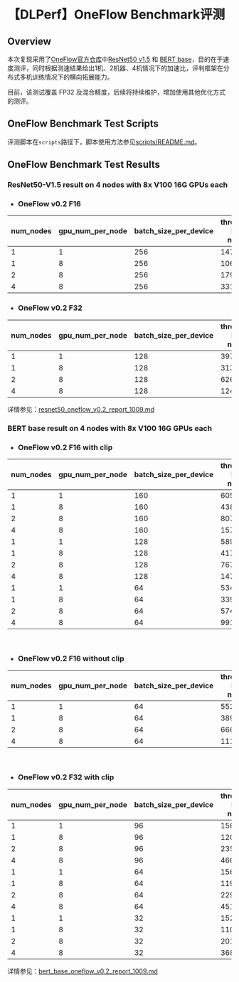 # 【DLPerf】OneFlow Benchmark评测

## Overview

本次复现采用了[OneFlow官方仓库](https://github.com/Oneflow-Inc/OneFlow-Benchmark/tree/637bb9cdb4cc1582f13bcc171acbc8a8089d9435)中[ResNet50 v1.5](https://github.com/Oneflow-Inc/OneFlow-Benchmark/tree/637bb9cdb4cc1582f13bcc171acbc8a8089d9435/Classification/cnns) 和 [BERT base](https://github.com/Oneflow-Inc/OneFlow-Benchmark/tree/637bb9cdb4cc1582f13bcc171acbc8a8089d9435/LanguageModeling/BERT)，目的在于速度测评，同时根据测速结果给出1机、2机器、4机情况下的加速比，评判框架在分布式多机训练情况下的横向拓展能力。

目前，该测试覆盖 FP32 及混合精度，后续将持续维护，增加使用其他优化方式的测评。

## OneFlow Benchmark Test Scripts

评测脚本在`scripts`路径下，脚本使用方法参见[scripts/README.md](./scripts/README.md)。

## OneFlow Benchmark Test Results

### ResNet50-V1.5 result on 4 nodes with 8x V100 16G GPUs each

- ### OneFlow v0.2 F16

| num_nodes | gpu_num_per_node | batch_size_per_device | throughput <br>FP16 <br>no XLA | speedup |
| --------- | ---------------- | --------------------- | ------------------------------ | ------- |
| 1         | 1                | 256                   | 1472.72                        | 1.00    |
| 1         | 8                | 256                   | 10629.32                       | 7.22    |
| 2         | 8                | 256                   | 17920.40                       | 12.17   |
| 4         | 8                | 256                   | 33141.02                       | 22.50   | 

- ### OneFlow v0.2 F32

| num_nodes | gpu_num_per_node | batch_size_per_device | throughput <br>FP32 <br>no XLA | speedup |
| --------- | ---------------- | --------------------- | ------------------------------ | ------- |
| 1         | 1                | 128                   | 397.64                         |    1.00 |
| 1         | 8                | 128                   | 3130.34                        | 7.87    |
| 2         | 8                | 128                   | 6260.30                        | 15.74   |
| 4         | 8                | 128                   | 12411.97                       | 31.21   |

详情参见：[resnet50_oneflow_v0.2_report_1009.md](./ConvNets/resnet50_oneflow_v0.2_report_1009.md)

### BERT base result on 4 nodes with 8x V100 16G GPUs each

- ### OneFlow v0.2 F16 with clip

| num_nodes | gpu_num_per_node | batch_size_per_device | throughput <br>FP16 <br>no XLA | speedup |
| --------- | ---------------- | --------------------- | ------------------------------ | ------- |
| 1         | 1                | 160                   | 605.11                         | 1.00    |
| 1         | 8                | 160                   | 4381.66                        | 7.24    |
| 2         | 8                | 160                   | 8075.16                        | 13.34   |
| 4         | 8                | 160                   | 15724.70                       | 25.99   |
| 1         | 1                | 128                   | 589.12                         | 1.00    |
| 1         | 8                | 128                   | 4179.94                        | 7.10    |
| 2         | 8                | 128                   | 7673.42                        | 13.03   |
| 4         | 8                | 128                   | 14729.00                       | 25.00   |
| 1         | 1                | 64                    | 534.72                         | 1.00    |
| 1         | 8                | 64                    | 3399.43                        | 6.36    |
| 2         | 8                | 64                    | 5745.56                        | 10.75   |
| 4         | 8                | 64                    | 9911.78                        | 18.54   |

<br>

- ### OneFlow v0.2 F16 without clip

| num_nodes | gpu_num_per_node | batch_size_per_device | throughput <br>FP16 <br>no XLA | speedup |
| --------- | ---------------- | --------------------- | ------------------------------ | ------- |
| 1         | 1                | 64                    | 552.48                         |    1.00 |
| 1         | 8                | 64                    | 3897.19                        | 7.05    |
| 2         | 8                | 64                    | 6669.93                        | 12.07   |
| 4         | 8                | 64                    | 11195.72                       | 20.26   |

<br>

- ### OneFlow v0.2 F32 with clip

| num_nodes | gpu_num_per_node | batch_size_per_device | throughput <br>FP32 <br>no XLA | speedup |
| --------- | ---------------- | --------------------- | ------------------------------ | ------- |
| 1         | 1                | 96                    | 156.02                         | 1.00    |
| 1         | 8                | 96                    | 1201.70                        | 7.70    |
| 2         | 8                | 96                    | 2352.92                        | 15.08   |
| 4         | 8                | 96                    | 4664.10                        | 29.89   |
| 1         | 1                | 64                    | 156.23                         | 1.00    |
| 1         | 8                | 64                    | 1191.13                        | 7.62    |
| 2         | 8                | 64                    | 2297.08                        | 14.70   |
| 4         | 8                | 64                    | 4519.10                        | 28.93   |
| 1         | 1                | 32                    | 152.89                         | 1.00    |
| 1         | 8                | 32                    | 1105.55                        | 7.23    |
| 2         | 8                | 32                    | 2015.78                        | 13.18   |
| 4         | 8                | 32                    | 3689.80                        | 24.13   |

详情参见：[bert_base_oneflow_v0.2_report_1009.md](./BERT/bert_base_oneflow_v0.2_report_1009.md)
